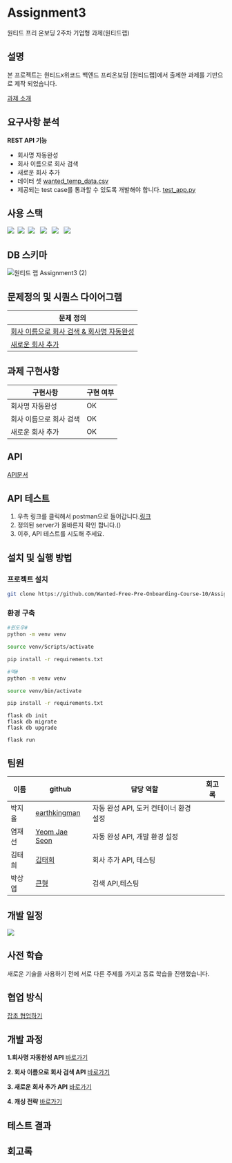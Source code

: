 # Assignment3
원티드 프리 온보딩 2주차 기업형 과제(원티드랩)

## 설명

본 프로젝트는 원티드x위코드 백엔드 프리온보딩  [원티드랩]에서 출제한 과제를 기반으로 제작 되었습니다.

[과제 소개](https://www.notion.so/wecode/0517378f554a489db507524a91d64dc8)

## 요구사항 분석
**REST API 기능**

- 회사명 자동완성
- 회사 이름으로 회사 검색
- 새로운 회사 추가
- 데이터 셋 [wanted_temp_data.csv](https://s3-us-west-2.amazonaws.com/secure.notion-static.com/81f13ae2-fabc-4fad-a754-9b2d684f41a8/wanted_temp_data.csv)
- 제공되는 test case를 통과할 수 있도록 개발해야 합니다. [test_app.py](https://s3-us-west-2.amazonaws.com/secure.notion-static.com/0d2517b3-b80b-4a1b-82c4-9bc6f2a0d5ae/test_app.py)
## 사용 스택
<img src="https://img.shields.io/badge/Python-3776AB?style=flat-square&logo=Python&logoColor=white" />&nbsp; <img src="https://img.shields.io/badge/Docker-2496ED?style=flat-square&logo=Docker&logoColor=white" />&nbsp; <img src="https://img.shields.io/badge/Flask-000000?style=flat-square&logo=Flask&logoColor=white" /> &nbsp; <img src="https://img.shields.io/badge/Redis-DC382D?style=flat-square&logo=Redis&logoColor=white" /> &nbsp; <img src="https://img.shields.io/badge/Postman-FF6C37?style=flat-square&logo=Postman&logoColor=white" />  &nbsp; <img src="https://img.shields.io/badge/AWS%20EC2-232F3E?style=flat-square&logo=Amazon%20AWS&logoColor=white" />

## DB 스키마
![원티드 랩 Assignment3 (2)](https://user-images.githubusercontent.com/67785334/140938418-f31e37d2-cd69-4f58-81ff-cd05ecb8a7cc.png)


## 문제정의 및 시퀀스 다이어그램


| 문제 정의 | 
| ------ | 
| [회사 이름으로 회사 검색 & 회사명 자동완성](https://github.com/Wanted-Free-Pre-Onboarding-Course-10/Assignment3/wiki/%EB%AC%B8%EC%A0%9C-%EC%A0%95%EC%9D%98(%ED%9A%8C%EC%82%AC%EB%AA%85-%EC%9E%90%EB%8F%99%EC%99%84%EC%84%B1,-%ED%9A%8C%EC%82%AC-%EA%B2%80%EC%83%89)) |
| [새로운 회사 추가](https://github.com/Wanted-Free-Pre-Onboarding-Course-10/Assignment3/wiki/%EB%AC%B8%EC%A0%9C%EC%A0%95%EC%9D%98(%EC%83%88%EB%A1%9C%EC%9A%B4-%ED%9A%8C%EC%82%AC-%EC%B6%94%EA%B0%80)) |  


## 과제 구현사항


| 구현사항  | 구현 여부                                          |
| ------ | ----------------------------------------------- |
| 회사명 자동완성 |  OK| 
| 회사 이름으로 회사 검색 | OK | 
| 새로운 회사 추가 | OK | 


## API
[API문서]()

## API 테스트
1. 우측 링크를 클릭해서 postman으로 들어갑니다.[링크](https://www.postman.com/martian-satellite-348039/workspace/10-api/overview) 
2. 정의된 server가 올바른지 확인 합니다.()
3. 이후, API 테스트를 시도해 주세요.

## 설치 및 실행 방법

### 프로젝트 설치

```bash
git clone https://github.com/Wanted-Free-Pre-Onboarding-Course-10/Assignment3.git
```

 ### 환경 구축

```bash
#윈도우#
python -m venv venv

source venv/Scripts/activate

pip install -r requirements.txt
```

```bash
#맥#
python -m venv venv

source venv/bin/activate

pip install -r requirements.txt
```

```shell
flask db init
flask db migrate
flask db upgrade
```

```shell
flask run
```


## 팀원

| 이름   | github                                          | 담당 역할                  | 회고록             |
| ------ | ----------------------------------------------- | -------------------------- |------------------|
| 박지율 | [earthkingman](https://github.com/earthkingman) | 자동 완성 API, 도커 컨테이너 환경 설정 |                |
| 염재선 | [Yeom Jae Seon](https://github.com/YeomJaeSeon) | 자동 완성 API, 개발 환경 설정  |                     |
| 김태희 | [김태희](https://github.com/godtaehee)            | 회사 추가 API, 테스팅         |                    |
| 박상엽 | [큰형](  https://github.com/lotus0204)            | 검색 API,테스팅          |                       |

## 개발 일정

![](https://images.velog.io/images/earthkingman/post/82de5bb2-bddc-49f9-a5a5-675b8b172a2b/image.png)

## 사전 학습

새로운 기술을 사용하기 전에 서로 다른 주제를 가지고 동료 학습을 진행했습니다.


## 협업 방식

[잡초 협업하기](https://github.com/Wanted-Free-Pre-Onboarding-Course-10/Assignment2/wiki/%ED%98%91%EC%97%85-%EB%B0%A9%EC%8B%9D)

## 개발 과정

**1.회사명 자동완성 API**
[바로가기]()


**2. 회사 이름으로 회사 검색 API**
[바로가기]()


**3. 새로운 회사 추가 API**
[바로가기]()

**4. 캐싱 전략**
[바로가기](https://github.com/Wanted-Free-Pre-Onboarding-Course-10/Assignment3/wiki/%EC%BA%90%EC%8B%B1%EC%A0%84%EB%9E%B5)

## 테스트 결과

## 회고록



